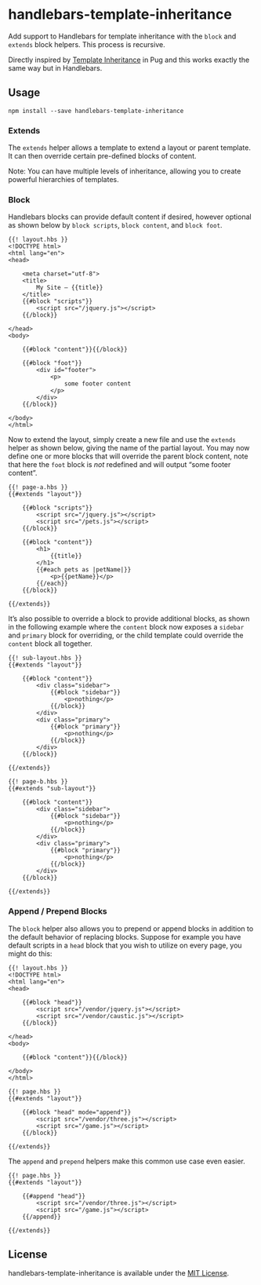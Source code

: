 # handlebars-template-inheritance
Add support to Handlebars for template inheritance with the `block` and `extends` block helpers. This process is recursive.

Directly inspired by [Template Inheritance][1] in Pug and this works exactly the same way but in Handlebars.

## Usage

	npm install --save handlebars-template-inheritance

### Extends

The `extends` helper allows a template to extend a layout or parent template. It can then override certain pre-defined blocks of content.

Note: You can have multiple levels of inheritance, allowing you to create powerful hierarchies of templates.

### Block

Handlebars blocks can provide default content if desired, however optional as shown below by `block scripts`, `block content`, and `block foot`.

	{{! layout.hbs }}
	<!DOCTYPE html>
	<html lang="en">
	<head>
	
		<meta charset="utf-8">
		<title>
			My Site — {{title}}
		</title>
		{{#block "scripts"}}
			<script src="/jquery.js"></script>
		{{/block}}
	
	</head>
	<body>
	
		{{#block "content"}}{{/block}}
	
		{{#block "foot"}}
			<div id="footer">
				<p>
					some footer content
				</p>
			</div>
		{{/block}}
	
	</body>
	</html>

Now to extend the layout, simply create a new file and use the `extends` helper as shown below, giving the name of the partial layout. You may now define one or more blocks that will override the parent block content, note that here the `foot` block is _not_ redefined and will output “some footer content”.

	{{! page-a.hbs }}
	{{#extends "layout"}}
	
		{{#block "scripts"}}
			<script src="/jquery.js"></script>
			<script src="/pets.js"></script>
		{{/block}}
	
		{{#block "content"}}
			<h1>
				{{title}}
			</h1>
			{{#each pets as |petName|}}
				<p>{{petName}}</p>
			{{/each}}
		{{/block}}
	
	{{/extends}}

It’s also possible to override a block to provide additional blocks, as shown in the following example where the `content` block now exposes a `sidebar` and `primary` block for overriding, or the child template could override the `content` block all together.

	{{! sub-layout.hbs }}
	{{#extends "layout"}}
	
		{{#block "content"}}
			<div class="sidebar">
				{{#block "sidebar"}}
					<p>nothing</p>
				{{/block}}
			</div>
			<div class="primary">
				{{#block "primary"}}
					<p>nothing</p>
				{{/block}}
			</div>
		{{/block}}
	
	{{/extends}}

	{{! page-b.hbs }}
	{{#extends "sub-layout"}}
	
		{{#block "content"}}
			<div class="sidebar">
				{{#block "sidebar"}}
					<p>nothing</p>
				{{/block}}
			</div>
			<div class="primary">
				{{#block "primary"}}
					<p>nothing</p>
				{{/block}}
			</div>
		{{/block}}
	
	{{/extends}}

### Append / Prepend Blocks

The `block` helper also allows you to prepend or append blocks in addition to the default behavior of replacing blocks. Suppose for example you have default scripts in a `head` block that you wish to utilize on every page, you might do this:

	{{! layout.hbs }}
	<!DOCTYPE html>
	<html lang="en">
	<head>
	
		{{#block "head"}}
			<script src="/vendor/jquery.js"></script>
			<script src="/vendor/caustic.js"></script>
		{{/block}}
		
	</head>
	<body>
	
		{{#block "content"}}{{/block}}
		
	</body>
	</html>

	{{! page.hbs }}
	{{#extends "layout"}}
	
		{{#block "head" mode="append"}}
			<script src="/vendor/three.js"></script>
			<script src="/game.js"></script>
		{{/block}}
	
	{{/extends}}

The `append` and `prepend` helpers make this common use case even easier.

	{{! page.hbs }}
	{{#extends "layout"}}
	
		{{#append "head"}}
			<script src="/vendor/three.js"></script>
			<script src="/game.js"></script>
		{{/append}}
	
	{{/extends}}

## License

handlebars-template-inheritance is available under the [MIT License][2].

[1]: https://pugjs.org/language/inheritance.html
[2]: https://github.com/keithws/handlebars-template-inheritance/blob/master/LICENSE
